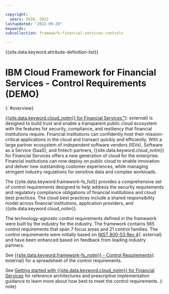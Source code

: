 ```yaml
---

copyright:
  years: 2020, 2022
lastupdated: "2022-09-20"
keywords: 
subcollection: framework-financial-services-controls

---
```




{{site.data.keyword.attribute-definition-list}}



# IBM Cloud Framework for Financial Services - Control Requirements (DEMO)
{: #overview}

[{{site.data.keyword.cloud_notm}} for Financial Services™](https://www.ibm.com/cloud/financial-services){: external} is designed to build trust and enable a transparent public cloud ecosystem with the features for security, compliance, and resiliency that financial institutions require. Financial institutions can confidently host their mission-critical applications in the cloud and transact quickly and efficiently. With a large partner ecosystem of independent software vendors (ISVs), Software as a Service (SaaS), and fintech partners, {{site.data.keyword.cloud_notm}} for Financial Services offers a new generation of cloud for the enterprise. Financial institutions can now deploy on public cloud to enable innovation and deliver new outstanding customer experiences, while managing stringent industry regulations for sensitive data and complex workloads.

The {{site.data.keyword.framework-fs_full}} provides a comprehensive set of control requirements designed to help address the security requirements and regulatory compliance obligations of financial institutions and cloud best practices. The cloud best practices include a shared responsibility model across financial institutions, application providers, and {{site.data.keyword.cloud_notm}}.

The technology-agnostic control requirements defined in the framework were built by the industry for the industry. The framework contains 565 control requirements that span 7 focus areas and 21 control families. The control requirements were initially based on [NIST 800-53 Rev 4](https://csrc.nist.gov/Projects/risk-management/sp800-53-controls/release-search#!/800-53?version=4.0){: external} and have been enhanced based on feedback from leading industry partners.


See [{{site.data.keyword.framework-fs_notm}} - Control Requirements](https://cloud.ibm.com/media/docs/downloads/framework-financial-services/IBM_Cloud_Framework_for_Financial_Services_-_Control_Requirements_v1.1.0.xlsx){: external} for a spreadsheet of the control requirements.

See [Getting started with {{site.data.keyword.cloud_notm}} for Financial Services](/docs/framework-financial-services) for reference architectures and prescriptive implementation guidance to learn more about how best to meet the control requirements.
{: note}





